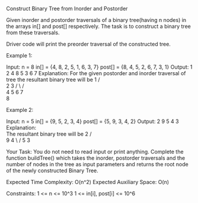 Construct Binary Tree from Inorder and Postorder

Given inorder and postorder traversals of a binary tree(having n nodes) in the arrays in[] and post[] respectively. The task is to construct a binary tree from these traversals.

Driver code will print the preorder traversal of the constructed tree.

Example 1:

Input:
n = 8
in[] = {4, 8, 2, 5, 1, 6, 3, 7}
post[] = {8, 4, 5, 2, 6, 7, 3, 1}
Output: 
1 2 4 8 5 3 6 7
Explanation: 
For the given postorder and inorder traversal of tree the  resultant binary tree will be
          1
       /      \
     2        3
   /  \      /  \
  4   5    6   7
   \
    8


Example 2:

Input:
n = 5
in[] = {9, 5, 2, 3, 4}
post[] = {5, 9, 3, 4, 2}
Output: 
2 9 5 4 3
Explanation:  
The  resultant binary tree will be
           2
        /     \
       9      4
        \     /
         5   3


Your Task:
You do not need to read input or print anything. Complete the function buildTree() which takes the inorder, postorder traversals and the number of nodes in the tree as input parameters and returns the root node of the newly constructed Binary Tree.

Expected Time Complexity: O(n^2)
Expected Auxiliary Space: O(n)

Constraints:
1 <= n <= 10^3
1 <= in[i], post[i] <= 10^6